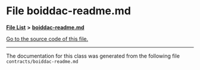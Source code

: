 
# File boiddac-readme.md


[**File List**](files.md) **>** [**boiddac-readme.md**](boiddac-readme_8md.md)

[Go to the source code of this file.](boiddac-readme_8md_source.md)



























------------------------------
The documentation for this class was generated from the following file `contracts/boiddac-readme.md`